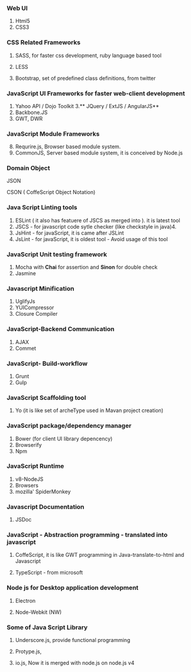 ### Web UI
1. Html5
2. CSS3

### CSS Related Frameworks

1. SASS, for faster css development, ruby language based tool

2. LESS

3. Bootstrap, set of predefined class definitions, from twitter


### JavaScript UI Frameworks for faster web-client development

1. Yahoo API / Dojo Toolkit
3.** JQuery / ExtJS / AngularJS**
6. Backbone.JS
7. GWT, DWR

### JavaScript Module Frameworks

8. Requrire.js, Browser based module system.
9. CommonJS, Server based module system, it is conceived by Node.js

### Domain Object

JSON

CSON \( CoffeScript Object Notation\)

### Java Script Linting tools

1. ESLint \( it also has featuere of  JSCS as merged into \). it is latest tool
3. JSCS - for javascript code sytle checker \(like checkstyle in java\)4. 
5. JsHint - for javaScript, it is came after JSLint
6. JsLint - for javaScript, it is oldest tool - Avoid usage of this tool

### JavaScript Unit testing framework
1. Mocha with **Chai** for assertion and **Sinon** for double check
2. Jasmine

### Javascript Minification
1. UglifyJs
2. YUICompressor
3. Closure Compiler


### JavaScript-Backend Communication

1. AJAX
2. Commet

### JavaScript- Build-workflow

1. Grunt
2. Gulp

### JavaScript Scaffolding tool
1. Yo (it is like set of archeType used in Mavan project creation)

### JavaScript package\/dependency manager

1. Bower (for client UI library depencency)
2. Browserify
2. Npm

### JavaScript Runtime

1. v8-NodeJS
2. Browsers
3. mozilla' SpiderMonkey

### Javascript Documentation
1. JSDoc
### JavaScript - Abstraction programming - translated into javascript

1. CoffeScript, it is like GWT programming in Java-translate-to-html and Javascript

2. TypeScript - from microsoft


### Node js for Desktop application development

1. Electron

2. Node-Webkit (NW)


### Some of Java Script Library

1. Underscore.js, provide functional programming

2. Protype.js,

3. io.js, Now it is merged with node.js on node.js v4


